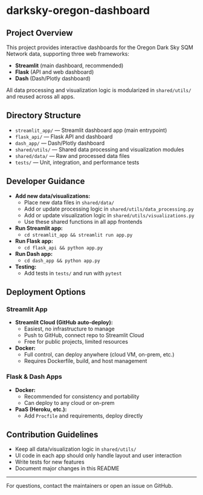 # darksky-oregon-dashboard

## Project Overview

This project provides interactive dashboards for the Oregon Dark Sky SQM Network data, supporting three web frameworks:
- **Streamlit** (main dashboard, recommended)
- **Flask** (API and web dashboard)
- **Dash** (Dash/Plotly dashboard)

All data processing and visualization logic is modularized in `shared/utils/` and reused across all apps.

## Directory Structure

- `streamlit_app/` — Streamlit dashboard app (main entrypoint)
- `flask_api/` — Flask API and dashboard
- `dash_app/` — Dash/Plotly dashboard
- `shared/utils/` — Shared data processing and visualization modules
- `shared/data/` — Raw and processed data files
- `tests/` — Unit, integration, and performance tests

## Developer Guidance

- **Add new data/visualizations:**
	- Place new data files in `shared/data/`
	- Add or update processing logic in `shared/utils/data_processing.py`
	- Add or update visualization logic in `shared/utils/visualizations.py`
	- Use these shared functions in all app frontends
- **Run Streamlit app:**
	- `cd streamlit_app && streamlit run app.py`
- **Run Flask app:**
	- `cd flask_api && python app.py`
- **Run Dash app:**
	- `cd dash_app && python app.py`
- **Testing:**
	- Add tests in `tests/` and run with `pytest`

## Deployment Options

### Streamlit App
- **Streamlit Cloud (GitHub auto-deploy):**
	- Easiest, no infrastructure to manage
	- Push to GitHub, connect repo to Streamlit Cloud
	- Free for public projects, limited resources
- **Docker:**
	- Full control, can deploy anywhere (cloud VM, on-prem, etc.)
	- Requires Dockerfile, build, and host management

### Flask & Dash Apps
- **Docker:**
	- Recommended for consistency and portability
	- Can deploy to any cloud or on-prem
- **PaaS (Heroku, etc.):**
	- Add `Procfile` and requirements, deploy directly

## Contribution Guidelines
- Keep all data/visualization logic in `shared/utils/`
- UI code in each app should only handle layout and user interaction
- Write tests for new features
- Document major changes in this README

---
For questions, contact the maintainers or open an issue on GitHub.
